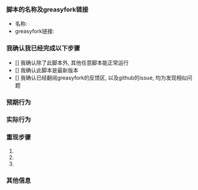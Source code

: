 <!-- ATTENTION! 如果你不填充下面的内容，将会花费大量的时间精力去询问具体的细节。-->

### 脚本的名称及greasyfork链接
- 名称:
- greasyfork链接:

### 我确认我已经完成以下步骤
<!-- Check all with "x" (使用 "x" 选择) -->
- [] 我确认除了此脚本外, 其他任意脚本能正常运行
- [] 我确认此脚本是最新版本
- [] 我确认已经翻阅greasyfork的反馈区, 以及github的issue, 均为发现相似问题

### 预期行为


### 实际行为


### 重现步骤
1. 
2. 
3. 

### 其他信息
